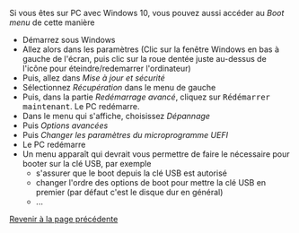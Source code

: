  Si vous êtes sur PC avec Windows 10, vous pouvez aussi accéder au *Boot menu* de cette manière
 - Démarrez sous Windows
 - Allez alors dans les paramètres (Clic sur la fenêtre Windows en bas à gauche de l'écran, puis clic sur la roue dentée juste au-dessus de l'icône pour éteindre/redemarrer l'ordinateur)
 - Puis, allez dans *Mise à jour et sécurité*
 - Sélectionnez *Récupération* dans le menu de gauche
 - Puis, dans la partie *Redémarrage avancé*, cliquez sur <tt>Rédémarrer maintenant</tt>. Le PC redémarre.
 - Dans le menu qui s'affiche, choisissez *Dépannage*
 - Puis *Options avancées*
 - Puis *Changer les paramètres du microprogramme UEFI*
 - Le PC redémarre
 - Un menu apparaît qui devrait vous permettre de faire le nécessaire pour booter sur la clé USB, par exemple
   - s'assurer que le boot depuis la clé USB est autorisé
   - changer l'ordre des options de boot pour mettre la clé USB en premier (par défaut c'est le disque dur en général)
   - ...

[Revenir à la page précédente](Installation.md)

